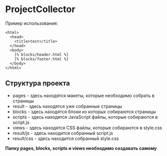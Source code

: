 # ProjectCollector

Пример использования:
```
<html>
  <head>
    <title>test</title>
  </head>
  <body>
    [% blocks/header.html %]
    [% blocks/footer.html %]
  </body>
</html>
```

Структура проекта
-----------------
* pages - здесь находятся макеты, которые необходимо собрать в страницы
* result - здесь находятся уже собранные страницы
* blocks - здесь находятся блоки из которых собираются страницы
* scripts - здесь находятся JavaScript файлы, которые собираются в script.js
* views - здесь находятся CSS файлы, которые собираются в style.css
* result/js - здесь находится собранный script.js
* result/css - здесь находится собранный style.css

**Папку pages, blocks, scripts и views необходимо создавать самому**